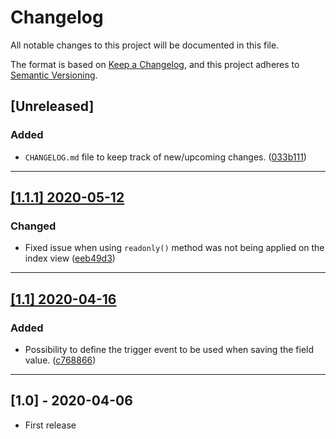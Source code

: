 # Changelog
All notable changes to this project will be documented in this file.

The format is based on [Keep a Changelog](https://keepachangelog.com/en/1.0.0/),
and this project adheres to [Semantic Versioning](https://semver.org/spec/v2.0.0.html).

## [Unreleased]
### Added
- `CHANGELOG.md` file to keep track of new/upcoming changes. ([033b111](https://github.com/pdmfc/nova-inline-text/commit/033b111370f8874bdd89b93daa4d37576e835c8e))
---
## [[1.1.1] 2020-05-12](https://github.com/pdmfc/nova-inline-text/compare/v1.1...v1.1.1)
### Changed
- Fixed issue when using `readonly()` method was not being applied on the index view ([eeb49d3](https://github.com/pdmfc/nova-inline-text/commit/eeb49d3904106b6d2df884ab2eeaf6f0dd2f2d36))
---
## [[1.1] 2020-04-16](https://github.com/pdmfc/nova-inline-text/compare/v1.0...v1.1)
### Added
- Possibility to define the trigger event to be used when saving the field value. ([c768866](https://github.com/pdmfc/nova-inline-text/commit/c768866160a5fdb9ca69df85f78500e0e45f5516))
---
## [1.0] - 2020-04-06
- First release
